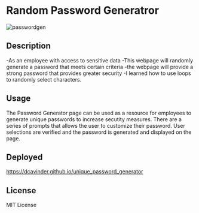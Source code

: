 # Random Password Generatror
![passwordgen](https://user-images.githubusercontent.com/105369240/188047841-f25897ed-cc70-47ac-b03d-4170bbf74561.png)

## Description

-As an employee with access to sensitive data
-This webpage will randomly generate a password that meets certain criteria
-the webpage will provide a strong password that provides greater security
-I learned how to use loops to randomly select characters.

## Usage

The Password Generator page can be used as a resource for employees to generate unique 
passwords to increase secutity measures. There are a series of prompts that allows the user to customize their password. User selections are verified and the password is generated and displayed on the page.

## Deployed
https://dcavinder.github.io/unique_password_generator


## License
MIT License

